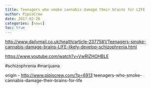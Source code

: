 ```yaml
---
title: Teenagers who smoke cannabis damage their brains for LIFE
author: PipisCrew
date: 2017-02-28
categories: [news]
toc: true
---
```


http://www.dailymail.co.uk/health/article-2377581/Teenagers-smoke-cannabis-damage-brains-LIFE-likely-develop-schizophrenia.html

https://www.youtube.com/watch?v=VwRIZHOHBLE

#schizophrenia #marijuana

origin - http://www.pipiscrew.com/?p=6913 teenagers-who-smoke-cannabis-damage-their-brains-for-life